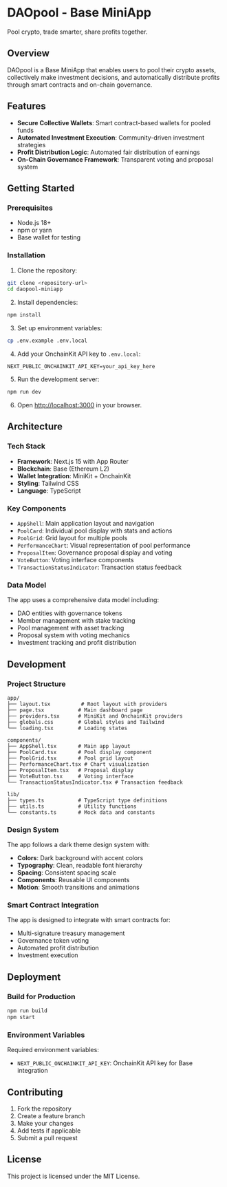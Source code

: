# DAOpool - Base MiniApp

Pool crypto, trade smarter, share profits together.

## Overview

DAOpool is a Base MiniApp that enables users to pool their crypto assets, collectively make investment decisions, and automatically distribute profits through smart contracts and on-chain governance.

## Features

- **Secure Collective Wallets**: Smart contract-based wallets for pooled funds
- **Automated Investment Execution**: Community-driven investment strategies
- **Profit Distribution Logic**: Automated fair distribution of earnings
- **On-Chain Governance Framework**: Transparent voting and proposal system

## Getting Started

### Prerequisites

- Node.js 18+ 
- npm or yarn
- Base wallet for testing

### Installation

1. Clone the repository:
```bash
git clone <repository-url>
cd daopool-miniapp
```

2. Install dependencies:
```bash
npm install
```

3. Set up environment variables:
```bash
cp .env.example .env.local
```

4. Add your OnchainKit API key to `.env.local`:
```
NEXT_PUBLIC_ONCHAINKIT_API_KEY=your_api_key_here
```

5. Run the development server:
```bash
npm run dev
```

6. Open [http://localhost:3000](http://localhost:3000) in your browser.

## Architecture

### Tech Stack

- **Framework**: Next.js 15 with App Router
- **Blockchain**: Base (Ethereum L2)
- **Wallet Integration**: MiniKit + OnchainKit
- **Styling**: Tailwind CSS
- **Language**: TypeScript

### Key Components

- `AppShell`: Main application layout and navigation
- `PoolCard`: Individual pool display with stats and actions
- `PoolGrid`: Grid layout for multiple pools
- `PerformanceChart`: Visual representation of pool performance
- `ProposalItem`: Governance proposal display and voting
- `VoteButton`: Voting interface components
- `TransactionStatusIndicator`: Transaction status feedback

### Data Model

The app uses a comprehensive data model including:
- DAO entities with governance tokens
- Member management with stake tracking
- Pool management with asset tracking
- Proposal system with voting mechanics
- Investment tracking and profit distribution

## Development

### Project Structure

```
app/
├── layout.tsx          # Root layout with providers
├── page.tsx           # Main dashboard page
├── providers.tsx      # MiniKit and OnchainKit providers
├── globals.css        # Global styles and Tailwind
└── loading.tsx        # Loading states

components/
├── AppShell.tsx       # Main app layout
├── PoolCard.tsx       # Pool display component
├── PoolGrid.tsx       # Pool grid layout
├── PerformanceChart.tsx # Chart visualization
├── ProposalItem.tsx   # Proposal display
├── VoteButton.tsx     # Voting interface
└── TransactionStatusIndicator.tsx # Transaction feedback

lib/
├── types.ts           # TypeScript type definitions
├── utils.ts           # Utility functions
└── constants.ts       # Mock data and constants
```

### Design System

The app follows a dark theme design system with:
- **Colors**: Dark background with accent colors
- **Typography**: Clean, readable font hierarchy
- **Spacing**: Consistent spacing scale
- **Components**: Reusable UI components
- **Motion**: Smooth transitions and animations

### Smart Contract Integration

The app is designed to integrate with smart contracts for:
- Multi-signature treasury management
- Governance token voting
- Automated profit distribution
- Investment execution

## Deployment

### Build for Production

```bash
npm run build
npm start
```

### Environment Variables

Required environment variables:
- `NEXT_PUBLIC_ONCHAINKIT_API_KEY`: OnchainKit API key for Base integration

## Contributing

1. Fork the repository
2. Create a feature branch
3. Make your changes
4. Add tests if applicable
5. Submit a pull request

## License

This project is licensed under the MIT License.
